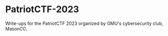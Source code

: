 # PatriotCTF-2023
Write-ups for the PatriotCTF 2023 organized by GMU's cybersecurity club, MasonCC.
